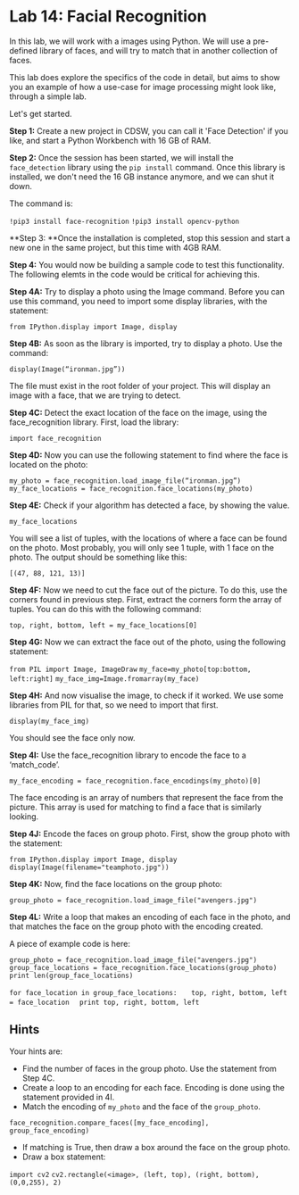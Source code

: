 # Lab 14: Facial Recognition

In this lab, we will work with a images using Python. We will use a pre-defined library of faces, and will try to match that in another collection of faces. 

This lab does explore the specifics of the code in detail, but aims to show you an example of how a use-case for image processing might look like, through a simple lab. 

Let's get started. 

**Step 1:** Create a new project in CDSW, you can call it 'Face Detection' if you like, and start a Python Workbench with 16 GB of RAM. 

**Step 2:** Once the session has been started, we will install the ```face_detection``` library using the ```pip install``` command. Once this library is installed, we don't need the 16 GB instance anymore, and we can shut it down.

The command is:

```!pip3 install face-recognition```
```!pip3 install opencv-python```

**Step 3: **Once the installation is completed, stop this session and start a new one in the same project, but this time with 4GB RAM. 

**Step 4:** You would now be building a sample code to test this functionality. The following elemts in the code would be critical for achieving this.

**Step 4A:** Try to display a photo using the Image command. Before you can use this command, you need to import some display libraries, with the statement:

```from IPython.display import Image, display```

**Step 4B:** As soon as the library is imported, try to display a photo. Use the command:

```display(Image(“ironman.jpg”))```

The file must exist in the root folder of your project. This will display an image with a face, that we are trying to detect. 

**Step 4C:** Detect the exact location of the face on the image, using the face_recognition library. First, load the library:

```import face_recognition```

**Step 4D:** Now you can use the following statement to find where the face is located on the photo:

```my_photo = face_recognition.load_image_file(“ironman.jpg”)```
```my_face_locations = face_recognition.face_locations(my_photo)```

**Step 4E:** Check if your algorithm has detected a face, by showing the value.

```my_face_locations```

You will see a list of tuples, with the locations of where a face can be found on the photo. Most probably, you will only see 1 tuple, with 1 face on the photo. The output should be something like this:

```[(47, 88, 121, 13)]```

**Step 4F:** Now we need to cut the face out of the picture. 
To do this, use the corners found in previous step. First, extract the corners form the array of tuples. You can do this with the following command:

```top, right, bottom, left = my_face_locations[0]```

**Step 4G:** Now we can extract the face out of the photo, using the following statement:

```from PIL import Image, ImageDraw```
```my_face=my_photo[top:bottom, left:right]```
```my_face_img=Image.fromarray(my_face)```

**Step 4H:** And now visualise the image, to check if it worked.
We use some libraries from PIL for that, so we need to import that first.

```display(my_face_img)```

You should see the face only now.

**Step 4I:** Use the face_recognition library to encode the face to a ‘match_code’.

```my_face_encoding = face_recognition.face_encodings(my_photo)[0]```

The face encoding is an array of numbers that represent the face from the picture. This array is used for matching to find a face that is similarly looking.

**Step 4J:** Encode the faces on group photo.
First, show the group photo with the statement:

```from IPython.display import Image, display```
```display(Image(filename="teamphoto.jpg"))```

**Step 4K:** Now, find the face locations on the group photo:

```group_photo = face_recognition.load_image_file("avengers.jpg")```


**Step 4L:** Write a loop that makes an encoding of each face in the photo, and that matches the face on the group photo with the encoding created.

A piece of example code is here:

```group_photo = face_recognition.load_image_file("avengers.jpg")``` 
```group_face_locations = face_recognition.face_locations(group_photo)```
```print len(group_face_locations)```

```for face_location in group_face_locations:```
```   top, right, bottom, left = face_location```
 ```  print top, right, bottom, left```
 
## Hints
 
 Your hints are:
 
- Find the number of faces in the group photo. Use the statement from Step 4C.
- Create a loop to an encoding for each face. Encoding is done using the statement provided in 4I.
- Match the encoding of ```my_photo``` and the face of the ```group_photo```.

```face_recognition.compare_faces([my_face_encoding], group_face_encoding)```

- If matching is True, then draw a box around the face on the group photo.
- Draw a box statement:

```import cv2```
```cv2.rectangle(<image>, (left, top), (right, bottom), (0,0,255), 2)```